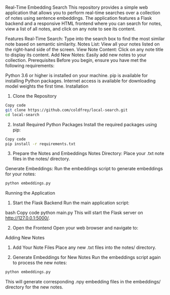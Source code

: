 Real-Time Embedding Search
This repository provides a simple web application that allows you to perform real-time searches over a collection of notes using sentence embeddings. The application features a Flask backend and a responsive HTML frontend where you can search for notes, view a list of all notes, and click on any note to see its content.

Features
Real-Time Search: Type into the search box to find the most similar note based on semantic similarity.
Notes List: View all your notes listed on the right-hand side of the screen.
View Note Content: Click on any note title to display its content.
Add New Notes: Easily add new notes to your collection.
Prerequisites
Before you begin, ensure you have met the following requirements:

Python 3.6 or higher is installed on your machine.
pip is available for installing Python packages.
Internet access is available for downloading model weights the first time.
Installation
1. Clone the Repository

```bash
Copy code
git clone https://github.com/coldfrey/local-search.git
cd local-search
```
2. Install Required Python Packages
Install the required packages using pip:

``` bash
Copy code
pip install -r requirements.txt
```

3. Prepare the Notes and Embeddings
Notes Directory: Place your .txt note files in the notes/ directory.

Generate Embeddings: Run the embeddings script to generate embeddings for your notes:

```bash
python embeddings.py
```
Running the Application
1. Start the Flask Backend
Run the main application script:

bash
Copy code
python main.py
This will start the Flask server on http://127.0.0.1:5000/.

2. Open the Frontend
Open your web browser and navigate to:


Adding New Notes
1. Add Your Note Files
Place any new .txt files into the notes/ directory.

2. Generate Embeddings for New Notes
Run the embeddings script again to process the new notes:

``` bash
python embeddings.py
```
This will generate corresponding .npy embedding files in the embeddings/ directory for the new notes.
